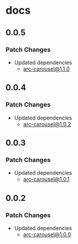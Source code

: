 # docs

## 0.0.5

### Patch Changes

- Updated dependencies
  - arc-carousel@1.1.0

## 0.0.4

### Patch Changes

- Updated dependencies
  - arc-carousel@1.0.2

## 0.0.3

### Patch Changes

- Updated dependencies
  - arc-carousel@1.0.1

## 0.0.2

### Patch Changes

- Updated dependencies
  - arc-carousel@1.0.0
